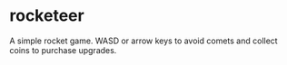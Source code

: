 # rocketeer

A simple rocket game. WASD or arrow keys to avoid comets and collect coins to purchase upgrades.
